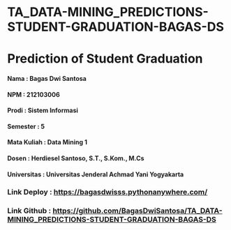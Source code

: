 # TA_DATA-MINING_PREDICTIONS-STUDENT-GRADUATION-BAGAS-DS


# Prediction of Student Graduation


#### Nama : Bagas Dwi Santosa
#### NPM  : 212103006
#### Prodi : Sistem Informasi
#### Semester : 5
#### Mata Kuliah : Data Mining 1
#### Dosen : Herdiesel Santoso, S.T., S.Kom., M.Cs
#### Universitas : Universitas Jenderal Achmad Yani Yogyakarta



### Link Deploy : https://bagasdwisss.pythonanywhere.com/

### Link Github : https://github.com/BagasDwiSantosa/TA_DATA-MINING_PREDICTIONS-STUDENT-GRADUATION-BAGAS-DS
